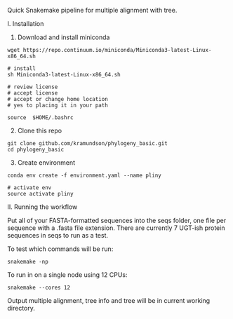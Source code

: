 Quick Snakemake pipeline for multiple alignment with tree.

I. Installation

1. Download and install miniconda

```
wget https://repo.continuum.io/miniconda/Miniconda3-latest-Linux-x86_64.sh

# install
sh Miniconda3-latest-Linux-x86_64.sh

# review license
# accept license
# accept or change home location
# yes to placing it in your path

source  $HOME/.bashrc
```

2. Clone this repo

```
git clone github.com/kramundson/phylogeny_basic.git
cd phylogeny_basic
```

3. Create environment

```
conda env create -f environment.yaml --name pliny

# activate env
source activate pliny
```

II. Running the workflow

Put all of your FASTA-formatted sequences into the seqs folder, one file per sequence with
a .fasta file extension. There are currently 7 UGT-ish protein sequences in seqs to run
as a test.

To test which commands will be run:

```
snakemake -np
```

To run in on a single node using 12 CPUs:

```
snakemake --cores 12
```

Output multiple alignment, tree info and tree will be in current working directory.
